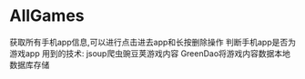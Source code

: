 # AllGames
获取所有手机app信息,可以进行点击进去app和长按删除操作
判断手机app是否为游戏app
用到的技术:
jsoup爬虫豌豆荚游戏内容
GreenDao将游戏内容数据本地数据库存储

